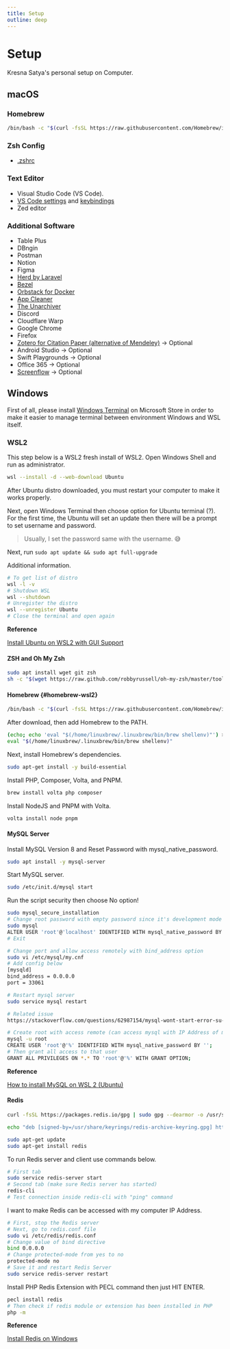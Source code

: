 ```yaml
---
title: Setup
outline: deep
---
```


# Setup

Kresna Satya's personal setup on Computer.

## macOS

### Homebrew

```bash
/bin/bash -c "$(curl -fsSL https://raw.githubusercontent.com/Homebrew/install/HEAD/install.sh)"
```

### Zsh Config

- [.zshrc](https://raw.githubusercontent.com/kresnasatya/dotfiles/refs/heads/main/.zshrc)

### Text Editor

- Visual Studio Code (VS Code).
- [VS Code settings](https://raw.githubusercontent.com/kresnasatya/dotfiles/refs/heads/main/vscode/settings.json) and [keybindings](https://raw.githubusercontent.com/kresnasatya/dotfiles/refs/heads/main/vscode/keybindings.json)
- Zed editor

### Additional Software

- Table Plus
- DBngin
- Postman
- Notion
- Figma
- [Herd by Laravel](https://herd.laravel.com)
- [Bezel](https://getbezel.app/)
- [Orbstack for Docker](https://orbstack.dev/)
- [App Cleaner](https://freemacsoft.net/appcleaner/)
- [The Unarchiver](https://theunarchiver.com/)
- Discord
- Cloudflare Warp
- Google Chrome
- Firefox
- [Zotero for Citation Paper (alternative of Mendeley)](https://www.zotero.org/) -> Optional
- Android Studio -> Optional
- Swift Playgrounds -> Optional
- Office 365 -> Optional
- [Screenflow](https://www.telestream.net/screenflow/overview.htm) -> Optional

## Windows

First of all, please install [Windows Terminal](https://apps.microsoft.com/detail/9n0dx20hk701) on Microsoft Store in order to make it easier to manage terminal between environment Windows and WSL itself.

### WSL2

This step below is a WSL2 fresh install of WSL2. Open Windows Shell and run as administrator.

```sh
wsl --install -d --web-download Ubuntu
```

After Ubuntu distro downloaded, you must restart your computer to make it works properly.

Next, open Windows Terminal then choose option for Ubuntu terminal (?). For the first time, the Ubuntu will set an update then there will be a prompt to set username and password.

> Usually, I set the password same with the username. 😅

Next, run `sudo apt update && sudo apt full-upgrade`

Additional information.

```sh
# To get list of distro
wsl -l -v
# Shutdown WSL
wsl --shutdown
# Unregister the distro
wsl --unregister Ubuntu
# Close the terminal and open again
```

**Reference**

[Install Ubuntu on WSL2 with GUI Support](https://ubuntu.com/tutorials/install-ubuntu-on-wsl2-on-windows-11-with-gui-support#1-overview)

#### ZSH and Oh My Zsh

```bash
sudo apt install wget git zsh
sh -c "$(wget https://raw.github.com/robbyrussell/oh-my-zsh/master/tools/install.sh -O -)"
```

#### Homebrew {#homebrew-wsl2}

```sh
/bin/bash -c "$(curl -fsSL https://raw.githubusercontent.com/Homebrew/install/HEAD/install.sh)"
```

After download, then add Homebrew to the PATH.

```sh
(echo; echo 'eval "$(/home/linuxbrew/.linuxbrew/bin/brew shellenv)"') >> /home/usdidev/.zshrc
eval "$(/home/linuxbrew/.linuxbrew/bin/brew shellenv)"
```

Next, install Homebrew's dependencies.

```bash
sudo apt-get install -y build-essential
```

Install PHP, Composer, Volta, and PNPM.

```sh
brew install volta php composer
```

Install NodeJS and PNPM with Volta.

```sh
volta install node pnpm
```

#### MySQL Server

Install MySQL Version 8 and Reset Password with mysql_native_password.
    
```sh
sudo apt install -y mysql-server
```

Start MySQL server.

```sh
sudo /etc/init.d/mysql start
```

Run the script security then choose No option!

```sh
sudo mysql_secure_installation
# Change root password with empty password since it's development mode
sudo mysql
ALTER USER 'root'@'localhost' IDENTIFIED WITH mysql_native_password BY '';
# Exit

# Change port and allow access remotely with bind_address option
sudo vi /etc/mysql/my.cnf
# Add config below
[mysqld]
bind_address = 0.0.0.0
port = 33061

# Restart mysql server
sudo service mysql restart

# Related issue
https://stackoverflow.com/questions/62987154/mysql-wont-start-error-su-warning-cannot-change-directory-to-nonexistent

# Create root with access remote (can access mysql with IP Address of my computer)
mysql -u root
CREATE USER 'root'@'%' IDENTIFIED WITH mysql_native_password BY '';
# Then grant all access to that user
GRANT ALL PRIVILEGES ON *.* TO 'root'@'%' WITH GRANT OPTION;
```

**Reference**

[How to install MySQL on WSL 2 (Ubuntu)](https://pen-y-fan.github.io/2021/08/08/How-to-install-MySQL-on-WSL-2-Ubuntu/)

#### Redis

```bash
curl -fsSL https://packages.redis.io/gpg | sudo gpg --dearmor -o /usr/share/keyrings/redis-archive-keyring.gpg

echo "deb [signed-by=/usr/share/keyrings/redis-archive-keyring.gpg] https://packages.redis.io/deb $(lsb_release -cs) main" | sudo tee /etc/apt/sources.list.d/redis.list

sudo apt-get update
sudo apt-get install redis
```

To run Redis server and client use commands below.

```bash
# First tab
sudo service redis-server start
# Second tab (make sure Redis server has started)
redis-cli
# Test connection inside redis-cli with "ping" command
```

I want to make Redis can be accessed with my computer IP Address.

```bash
# First, stop the Redis server
# Next, go to redis.conf file
sudo vi /etc/redis/redis.conf
# Change value of bind directive
bind 0.0.0.0
# Change protected-mode from yes to no
protected-mode no
# Save it and restart Redis Server
sudo service redis-server restart
```

Install PHP Redis Extension with PECL command then just HIT ENTER.

```bash
pecl install redis
# Then check if redis module or extension has been installed in PHP
php -m
```

**Reference**

[Install Redis on Windows](https://redis.io/docs/latest/operate/oss_and_stack/install/install-redis/install-redis-on-windows/)